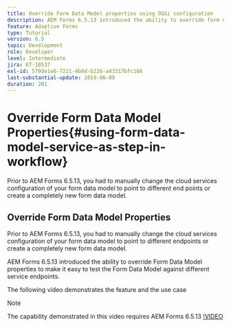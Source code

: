 ```yaml
---
title: Override Form Data Model properties using OSGi configuration
description: AEM Forms 6.5.13 introduced the ability to override form data model properties to make it easier to test one form data model against different endpoints.
feature: Adaptive Forms
type: Tutorial
version: 6.5
topic: Development
role: Developer
level: Intermediate
jira: KT-10537
exl-id: 570de1e6-7221-4b8d-b226-a43317bfc166
last-substantial-update: 2019-06-09
duration: 281
---
```

# Override Form Data Model Properties{#using-form-data-model-service-as-step-in-workflow}

Prior to AEM Forms 6.5.13, you had to manually change the cloud services configuration of your form data model to point to different end points or create a completely new form data model.

## Override Form Data Model Properties

Prior to AEM Forms 6.5.13, you had to manually change the cloud services configuration of your form data model to point to different endpoints or create a completely new form data model.

AEM Forms 6.5.13 introduced the ability to override Form Data Model properties to make it easy to test the Form Data Model against different service endpoints.

The following video demonstrates the feature and the use case

>[!NOTE]
>The capability demonstrated in this video requires AEM Forms 6.5.13
>[!VIDEO](https://video.tv.adobe.com/v/343762?quality=12&learn=on)
